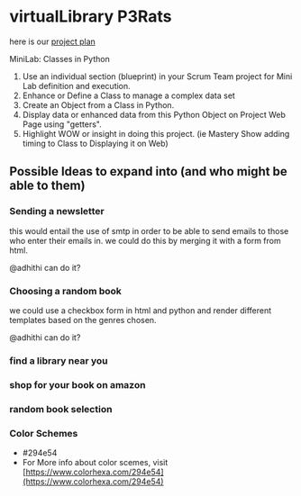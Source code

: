 # virtualLibrary P3Rats

here is our [project plan](https://padlet.com/ketkic61666/Rats)

MiniLab: Classes in Python
1. Use an individual section (blueprint) in your Scrum Team project for Mini Lab definition and execution.
2. Enhance or Define a Class to manage a complex data set
3. Create an Object from a Class in Python. 
4. Display data or enhanced data from this Python Object on Project Web Page using "getters".
5. Highlight WOW or insight in doing this project.  (ie Mastery Show adding timing to Class to Displaying it on Web)


## Possible Ideas to expand into (and who might be able to them) 

### Sending a newsletter 

this would entail the use of smtp in order to be able to send emails to those who enter their emails in. we could do this by merging it with a form from html. 

@adhithi can do it? 

### Choosing a random book 

we could use a checkbox form in html and python and render different templates based on the genres chosen. 

@adhithi can do it?

### find a library near you 


### shop for your book on amazon


### random book selection 



### Color Schemes
* #294e54
* For More info about color scemes, visit [https://www.colorhexa.com/294e54](https://www.colorhexa.com/294e54)

